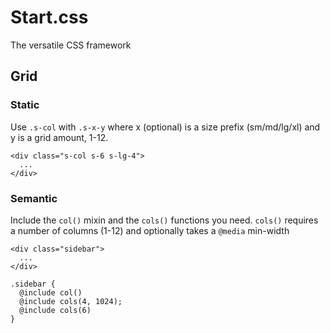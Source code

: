 Start.css
=========

The versatile CSS framework

## Grid

### Static

Use ``.s-col`` with ``.s-x-y`` where x (optional) is a size prefix (sm/md/lg/xl) and y is a grid amount, 1-12.

    <div class="s-col s-6 s-lg-4">
      ...
    </div>

### Semantic

Include the ``col()`` mixin and the ``cols()`` functions you need. 
``cols()`` requires a number of columns (1-12) and optionally takes a ``@media`` min-width

    <div class="sidebar">
      ...
    </div>

    .sidebar {
      @include col()
      @include cols(4, 1024);
      @include cols(6)
    }
